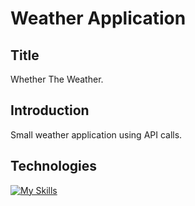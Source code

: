 # Weather Application

## Title
Whether The Weather.
## Introduction
Small weather application using API calls.
## Technologies
[![My Skills](https://skillicons.dev/icons?i=js,html,csst&perline=3)](https://skillicons.dev)
